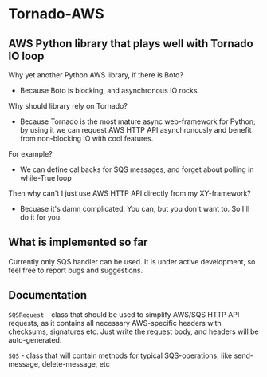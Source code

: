Tornado-AWS
===========

AWS Python library that plays well with Tornado IO loop
-------------------------------------------------------

Why yet another Python AWS library, if there is Boto?
- Because Boto is blocking, and asynchronous IO rocks.

Why should library rely on Tornado?
- Because Tornado is the most mature async web-framework for Python; by using it we can request AWS HTTP API asynchronously and benefit from non-blocking IO with cool features.

For example?
- We can define callbacks for SQS messages, and forget about polling in while-True loop

Then why can't I just use AWS HTTP API directly from my XY-framework?
- Becuase it's damn complicated. You can, but you don't want to. So I'll do it for you.

What is implemented so far
--------------------------

Currently only SQS handler can be used. It is under active development, so feel free to report bugs and suggestions.

Documentation
-------------

`SQSRequest` - class that should be used to simplify AWS/SQS HTTP API requests, as it contains all necessary AWS-specific headers with checksums, signatures etc. Just write the request body, and headers will be auto-generated.

`SQS` - class that will contain methods for typical SQS-operations, like send-message, delete-message, etc

